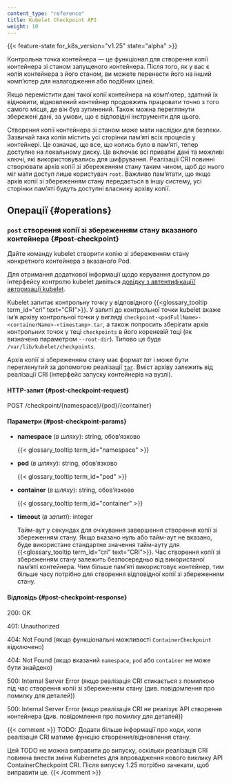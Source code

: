 ```yaml
---
content_type: "reference"
title: Kubelet Checkpoint API
weight: 10
---
```


{{< feature-state for_k8s_version="v1.25" state="alpha" >}}

Контрольна точка контейнера — це функціонал для створення копії контейнера зі станом запущеного контейнера. Після того, як у вас є копія контейнера з його станом, ви можете перенести його на інший компʼютер для налагодження або подібних цілей.

Якщо перемістити дані такої копії контейнера на компʼютер, здатний їх відновити, відновлений контейнер продовжить працювати точно з того самого місця, де він був зупинений. Також можна переглянути збережені дані, за умови, що є відповідні інструменти для цього.

Створення копії контейнера зі станом може мати наслідки для безпеки. Зазвичай така копія містить усі сторінки памʼяті всіх процесів у контейнері. Це означає, що все, що колись було в памʼяті, тепер доступне на локальному диску. Це включає всі приватні дані та можливі ключі, які використовувались для шифрування. Реалізації CRI повинні створювати архів копії зі збереженням стану таким чином, щоб до нього міг мати доступ лише користувач `root`. Важливо памʼятати, що якщо архів копії зі збереженням стану передається в іншу систему, усі сторінки памʼяті будуть доступні власнику архіву копії.

## Операції {#operations}

### `post` створення копії зі збереженням стану вказаного контейнера {#post-checkpoint}

Дайте команду kubelet створити копію зі збереженням стану конкретного контейнера з вказаного Pod.

Для отримання додаткової інформації щодо керування доступом до інтерфейсу контролю kubelet дивіться [довідку з автентифікації/авторизації kubelet](/docs/reference/access-authn-authz/kubelet-authn-authz).

Kubelet запитає контрольну точку у відповідного {{<glossary_tooltip term_id="cri" text="CRI">}}. У запиті до контрольної точки kubelet вкаже імʼя архіву контрольної точки у вигляді `checkpoint-<podFullName>-<containerName>-<timestamp>.tar`, а також попросить зберігати архів контрольних точок у теці `checkpoints` в його кореневій теці (як визначено параметром `--root-dir`). Типово це буде `/var/lib/kubelet/checkpoints`.

Архів копії зі збереженням стану має формат _tar_ і може бути переглянутий за допомогою реалізації [`tar`](https://pubs.opengroup.org/onlinepubs/7908799/xcu/tar.html). Вміст архіву залежить від реалізації CRI (інтерфейс запуску контейнерів на вузлі).

#### HTTP-запит {#post-checkpoint-request}

POST /checkpoint/{namespace}/{pod}/{container}

#### Параметри {#post-checkpoint-params}

- **namespace** (*в шляху*): string, обовʼязково

  {{< glossary_tooltip term_id="namespace" >}}

- **pod** (*в шляху*): string, обовʼязково

  {{< glossary_tooltip term_id="pod" >}}

- **container** (*в шляху*): string, обовʼязково

  {{< glossary_tooltip term_id="container" >}}

- **timeout** (*в запиті*): integer

  Тайм-аут у секундах для очікування завершення створення копії зі збереженням стану. Якщо вказано нуль або тайм-аут не вказано, буде використане стандартне значення тайм-ауту для {{<glossary_tooltip term_id="cri" text="CRI">}}. Час створення копії зі збереженням стану залежить безпосередньо від використаної памʼяті контейнера. Чим більше памʼяті використовує контейнер, тим більше часу
  потрібно для створення відповідної копії зі збереженням стану.

#### Відповідь {#post-checkpoint-response}

200: OK

401: Unauthorized

404: Not Found (якщо функціональні можливості `ContainerCheckpoint` відключено)

404: Not Found (якщо вказаний `namespace`, `pod` або `container` не може бути знайдено)

500: Internal Server Error (якщо реалізація CRI стикається з помилкою під час створення копії зі збереженням стану (див. повідомлення про помилку для деталей))

500: Internal Server Error (якщо реалізація CRI не реалізує API створення контейнера (див. повідомлення про помилку для деталей))

{{< comment >}}
TODO: Додати більше інформації про коди, коли реалізація CRI матиме функцію створення/відновлення стану.

Цей TODO не можна виправити до випуску, оскільки реалізація CRI повинна внести зміни Kubernetes для впровадження нового виклику API ContainerCheckpoint CRI. Після випуску 1.25 потрібно зачекати, щоб виправити це.
{{< /comment >}}
